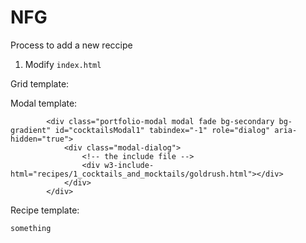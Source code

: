 # NFG



Process to add a new reccipe

1. Modify `index.html`


Grid template:


Modal template:
```
        <div class="portfolio-modal modal fade bg-secondary bg-gradient" id="cocktailsModal1" tabindex="-1" role="dialog" aria-hidden="true">
            <div class="modal-dialog">
                <!-- the include file -->
                <div w3-include-html="recipes/1_cocktails_and_mocktails/goldrush.html"></div>
            </div>
        </div>
```


Recipe template:
```
something
```